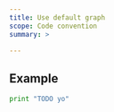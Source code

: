 ```yaml
---
title: Use default graph
scope: Code convention
summary: >

---
```


## Example

``` python
print "TODO yo"
```
